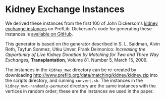 # Kidney Exchange Instances

We derived these instances from the first 100 of John Dickerson's
[kidney exchange instances](http://www.preflib.org/data/matching/kidney/)
on PrefLib.  Dickerson's code for generating these instances is
[available on GitHub](https://github.com/JohnDickerson/KidneyExchange/blob/master/src/edu/cmu/cs/dickerson/kpd/structure/generator/SaidmanPoolGenerator.java).

This generator is based on the generator described in
S. L. Saidman, Alvin Roth, Tayfun Sonmez, Utku Unver, Frank Delmonico:
_Increasing the Opportunity of Live Kidney Donation by Matching for Two and Three Way Exchanges,_
**Transplantation**, Volume 81, Number 5, March 15, 2006.

The instances in the `kidney_mwc` directory can be re-created by
downloading http://www.preflib.org/data/matching/kidney/kidney.zip
into the scripts directory, and running `convert.sh`.  The instances
in the `kidney_mwc-randomly-permuted` directory are the same instances
with the vertices in random order; these are the instances we used in
the paper.

